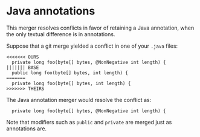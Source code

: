 # Java annotations

This merger resolves conflicts in favor of retaining a
Java annotation, when the only textual difference is in annotations.

Suppose that a git merge yielded a conflict in one of your `.java` files:

```
<<<<<<< OURS
  private long foo(byte[] bytes, @NonNegative int length) {
||||||| BASE
  public long foo(byte[] bytes, int length) {
=======
  private long foo(byte[] bytes, int length) {
>>>>>>> THEIRS
```

The Java annotation merger would resolve the conflict as:

```
  private long foo(byte[] bytes, @NonNegative int length) {
```

Note that modifiers such as `public` and `private` are merged just as
annotations are.
